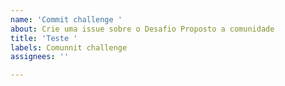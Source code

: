 ```yaml
---
name: 'Commit challenge '
about: Crie uma issue sobre o Desafio Proposto a comunidade
title: 'Teste '
labels: Comunnit challenge
assignees: ''

---
```



